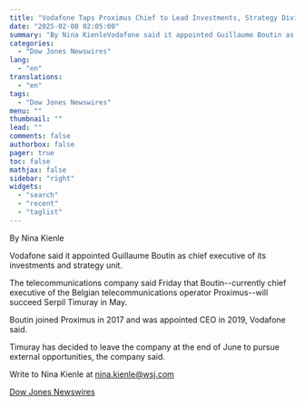 ```yaml
---
title: "Vodafone Taps Proximus Chief to Lead Investments, Strategy Division"
date: "2025-02-08 02:05:00"
summary: "By Nina KienleVodafone said it appointed Guillaume Boutin as chief executive of its investments and strategy unit.The telecommunications company said Friday that Boutin--currently chief executive of the Belgian telecommunications operator Proximus--will succeed Serpil Timuray in May.Boutin joined Proximus in 2017 and was appointed CEO in 2019, Vodafone said.Timuray has decided..."
categories:
  - "Dow Jones Newswires"
lang:
  - "en"
translations:
  - "en"
tags:
  - "Dow Jones Newswires"
menu: ""
thumbnail: ""
lead: ""
comments: false
authorbox: false
pager: true
toc: false
mathjax: false
sidebar: "right"
widgets:
  - "search"
  - "recent"
  - "taglist"
---
```


By Nina Kienle

Vodafone said it appointed Guillaume Boutin as chief executive of its investments and strategy unit.

The telecommunications company said Friday that Boutin--currently chief executive of the Belgian telecommunications operator Proximus--will succeed Serpil Timuray in May.

Boutin joined Proximus in 2017 and was appointed CEO in 2019, Vodafone said.

Timuray has decided to leave the company at the end of June to pursue external opportunities, the company said.

Write to Nina Kienle at nina.kienle@wsj.com

[Dow Jones Newswires](https://www.tradingview.com/news/DJN_DN20250207008905:0-vodafone-taps-proximus-chief-to-lead-investments-strategy-division/)
